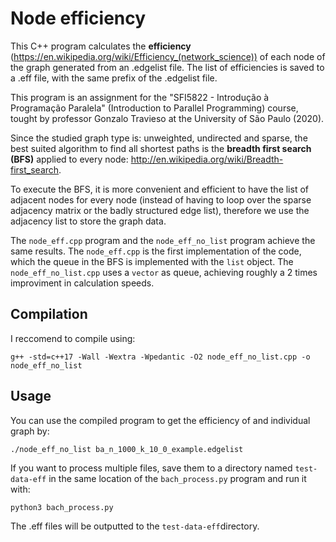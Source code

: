 # Node efficiency

This C++ program calculates the **efficiency** (https://en.wikipedia.org/wiki/Efficiency_(network_science)) of each node of the graph generated from an .edgelist file.
The list of efficiencies is saved to a .eff file, with the same prefix of the .edgelist file.

This program is an assignment for the "SFI5822 - Introdução à Programação Paralela" (Introduction to Parallel Programming) course, tought by professor Gonzalo Travieso at the University of São Paulo (2020).

Since the studied graph type is: unweighted, undirected and sparse, the best suited algorithm to find all shortest paths is the **breadth first search (BFS)** applied to every node: http://en.wikipedia.org/wiki/Breadth-first_search.

To execute the BFS, it is more convenient and efficient to have the list of adjacent nodes for every node (instead of having to loop over the sparse adjacency matrix or the badly structured edge list), therefore we use the adjacency list to store the graph data.

The ```node_eff.cpp``` program and the ```node_eff_no_list``` program achieve the same results.
The ```node_eff.cpp``` is the first implementation of the code, which the queue in the BFS is implemented with the ```list``` object.
The ```node_eff_no_list.cpp``` uses a ```vector``` as queue, achieving roughly a 2 times improviment in calculation speeds.

## Compilation

I reccomend to compile using:
```
g++ -std=c++17 -Wall -Wextra -Wpedantic -O2 node_eff_no_list.cpp -o node_eff_no_list
```

## Usage
You can use the compiled program to get the efficiency of and individual graph by:
```
./node_eff_no_list ba_n_1000_k_10_0_example.edgelist
```

If you want to process multiple files, save them to a directory named ```test-data-eff``` in the same location of the ```bach_process.py``` program and run it with:
```
python3 bach_process.py
```
The .eff files will be outputted to the ```test-data-eff```directory.

